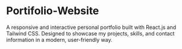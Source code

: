 # Portifolio-Website
A responsive and interactive personal portfolio built with React.js and Tailwind CSS. Designed to showcase my projects, skills, and contact information in a modern, user-friendly way.
